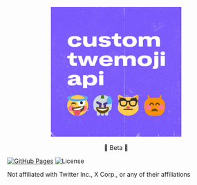 <p align="center">
  <img
    height="60%"
    width="60%"
    src="assets/header.jpg"
    alt="Custom Twemoji API logo"
    title="Custom Twemoji API logo"
  />
</p>

<p align="center">
  🚧 Beta 🚧
</p>

[![GitHub Pages](https://github.com/custom-twemoji/custom-twemoji-api-website/actions/workflows/gh-pages.yml/badge.svg)](https://github.com/custom-twemoji/custom-twemoji-api-website/actions/workflows/gh-pages.yml)
![License](https://img.shields.io/github/license/custom-twemoji/custom-twemoji-api-website?color=282661)

Not affiliated with Twitter Inc., X Corp., or any of their affiliations
